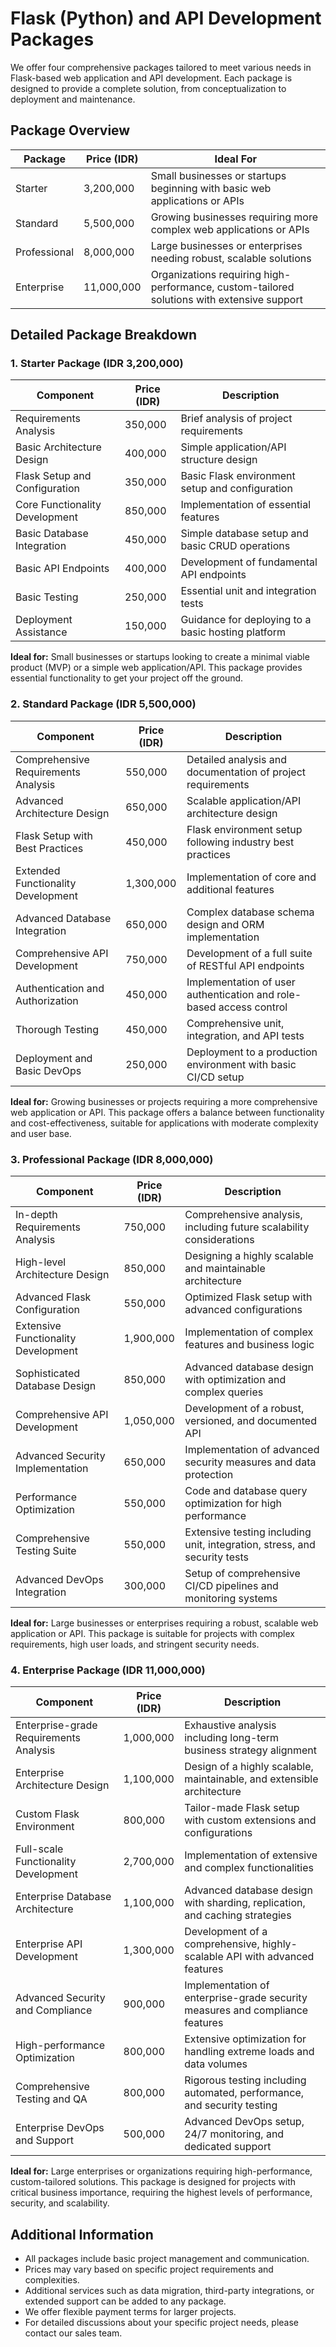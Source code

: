 # Flask (Python) and API Development Packages

We offer four comprehensive packages tailored to meet various needs in Flask-based web application and API development. Each package is designed to provide a complete solution, from conceptualization to deployment and maintenance.

## Package Overview

| Package | Price (IDR) | Ideal For |
|---------|-------------|-----------|
| Starter | 3,200,000 | Small businesses or startups beginning with basic web applications or APIs |
| Standard | 5,500,000 | Growing businesses requiring more complex web applications or APIs |
| Professional | 8,000,000 | Large businesses or enterprises needing robust, scalable solutions |
| Enterprise | 11,000,000 | Organizations requiring high-performance, custom-tailored solutions with extensive support |

## Detailed Package Breakdown

### 1. Starter Package (IDR 3,200,000)

| Component | Price (IDR) | Description |
|-----------|-------------|-------------|
| Requirements Analysis | 350,000 | Brief analysis of project requirements |
| Basic Architecture Design | 400,000 | Simple application/API structure design |
| Flask Setup and Configuration | 350,000 | Basic Flask environment setup and configuration |
| Core Functionality Development | 850,000 | Implementation of essential features |
| Basic Database Integration | 450,000 | Simple database setup and basic CRUD operations |
| Basic API Endpoints | 400,000 | Development of fundamental API endpoints |
| Basic Testing | 250,000 | Essential unit and integration tests |
| Deployment Assistance | 150,000 | Guidance for deploying to a basic hosting platform |

**Ideal for:** Small businesses or startups looking to create a minimal viable product (MVP) or a simple web application/API. This package provides essential functionality to get your project off the ground.

### 2. Standard Package (IDR 5,500,000)

| Component | Price (IDR) | Description |
|-----------|-------------|-------------|
| Comprehensive Requirements Analysis | 550,000 | Detailed analysis and documentation of project requirements |
| Advanced Architecture Design | 650,000 | Scalable application/API architecture design |
| Flask Setup with Best Practices | 450,000 | Flask environment setup following industry best practices |
| Extended Functionality Development | 1,300,000 | Implementation of core and additional features |
| Advanced Database Integration | 650,000 | Complex database schema design and ORM implementation |
| Comprehensive API Development | 750,000 | Development of a full suite of RESTful API endpoints |
| Authentication and Authorization | 450,000 | Implementation of user authentication and role-based access control |
| Thorough Testing | 450,000 | Comprehensive unit, integration, and API tests |
| Deployment and Basic DevOps | 250,000 | Deployment to a production environment with basic CI/CD setup |

**Ideal for:** Growing businesses or projects requiring a more comprehensive web application or API. This package offers a balance between functionality and cost-effectiveness, suitable for applications with moderate complexity and user base.

### 3. Professional Package (IDR 8,000,000)

| Component | Price (IDR) | Description |
|-----------|-------------|-------------|
| In-depth Requirements Analysis | 750,000 | Comprehensive analysis, including future scalability considerations |
| High-level Architecture Design | 850,000 | Designing a highly scalable and maintainable architecture |
| Advanced Flask Configuration | 550,000 | Optimized Flask setup with advanced configurations |
| Extensive Functionality Development | 1,900,000 | Implementation of complex features and business logic |
| Sophisticated Database Design | 850,000 | Advanced database design with optimization and complex queries |
| Comprehensive API Development | 1,050,000 | Development of a robust, versioned, and documented API |
| Advanced Security Implementation | 650,000 | Implementation of advanced security measures and data protection |
| Performance Optimization | 550,000 | Code and database query optimization for high performance |
| Comprehensive Testing Suite | 550,000 | Extensive testing including unit, integration, stress, and security tests |
| Advanced DevOps Integration | 300,000 | Setup of comprehensive CI/CD pipelines and monitoring systems |

**Ideal for:** Large businesses or enterprises requiring a robust, scalable web application or API. This package is suitable for projects with complex requirements, high user loads, and stringent security needs.

### 4. Enterprise Package (IDR 11,000,000)

| Component | Price (IDR) | Description |
|-----------|-------------|-------------|
| Enterprise-grade Requirements Analysis | 1,000,000 | Exhaustive analysis including long-term business strategy alignment |
| Enterprise Architecture Design | 1,100,000 | Design of a highly scalable, maintainable, and extensible architecture |
| Custom Flask Environment | 800,000 | Tailor-made Flask setup with custom extensions and configurations |
| Full-scale Functionality Development | 2,700,000 | Implementation of extensive and complex functionalities |
| Enterprise Database Architecture | 1,100,000 | Advanced database design with sharding, replication, and caching strategies |
| Enterprise API Development | 1,300,000 | Development of a comprehensive, highly-scalable API with advanced features |
| Advanced Security and Compliance | 900,000 | Implementation of enterprise-grade security measures and compliance features |
| High-performance Optimization | 800,000 | Extensive optimization for handling extreme loads and data volumes |
| Comprehensive Testing and QA | 800,000 | Rigorous testing including automated, performance, and security testing |
| Enterprise DevOps and Support | 500,000 | Advanced DevOps setup, 24/7 monitoring, and dedicated support |

**Ideal for:** Large enterprises or organizations requiring high-performance, custom-tailored solutions. This package is designed for projects with critical business importance, requiring the highest levels of performance, security, and scalability.

## Additional Information

- All packages include basic project management and communication.
- Prices may vary based on specific project requirements and complexities.
- Additional services such as data migration, third-party integrations, or extended support can be added to any package.
- We offer flexible payment terms for larger projects.
- For detailed discussions about your specific project needs, please contact our sales team.
